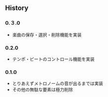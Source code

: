 ## History

### 0.３.0

- 楽曲の保存・選択・削除機能を実装

### 0.2.0

- テンポ・ビートのコントロール機能を実装

### 0.1.0

- とりあえずメトロノームの音が出るまでは実装
- その他の無駄な要素は極力削除
